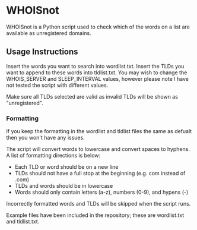 # WHOISnot
WHOISnot is a Python script used to check which of the words on a list are available as unregistered domains.

## Usage Instructions
Insert the words you want to search into wordlist.txt.
Insert the TLDs you want to append to these words into tldlist.txt.
You may wish to change the WHOIS_SERVER and SLEEP_INTERVAL values, however please note I have not tested the script with different values.

Make sure all TLDs selected are valid as invalid TLDs will be shown as "unregistered".

### Formatting

If you keep the formatting in the wordlist and tldlist files the same as defualt then you won't have any issues.

The script will convert words to lowercase and convert spaces to hyphens. A list of formatting directions is below:

- Each TLD or word should be on a new line
- TLDs should not have a full stop at the beginning (e.g. com instead of .com)
- TLDs and words should be in lowercase
- Words should only contain letters (a-z), numbers (0-9), and hypens (-)

Incorrectly formatted words and TLDs will be skipped when the script runs.

Example files have been included in the repository; these are wordlist.txt and tldlist.txt.
